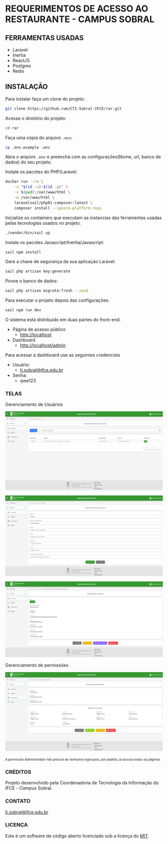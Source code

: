 # REQUERIMENTOS DE ACESSO AO RESTAURANTE - CAMPUS SOBRAL

## FERRAMENTAS USADAS

* Laravel
* Inertia
* ReactJS
* Postgres
* Redis

## INSTALAÇÃO

Para instalar faça um clone do projeto:

```sh
git clone https://github.com/CTI-Sobral-IFCE/rar.git
```

Acesse o diretório do projeto:

```sh
cd rar
```


Faça uma cópia do arquivo `.env`:

```sh
cp .env.example .env
```

Abra o arquivo `.env` e preencha com as configurações(Nome, url, banco de dados) do seu projeto.

Instale os pacotes do PHP/Laravel:

```sh
docker run --rm \
    -u "$(id -u):$(id -g)" \
    -v $(pwd):/var/www/html \
    -w /var/www/html \
    laravelsail/php81-composer:latest \
    composer install --ignore-platform-reqs
```

Inicialize os containers que executam as instancias das ferramentas usadas pelas tecnologias usados no projeto.

```sh
./vendor/bin/sail up
```

Instale os pacotes Javascript/Inertia/Javascript:

```sh
sail npm install
```

Gere a chave de segurança da sua aplicação Laravel:

```sh
sail php artisan key:generate
```

Povoe o banco de dados:

```sh
sail php artisan migrate:fresh --seed
```

Para executar o projeto depois das configurações:

```sh
sail npm run dev
```

O sistema está distribuído em duas partes do front-end.

* Página de acesso público
  * <http://localhost>
* Dashboard
  * <http://localhost/admin>

Para acessar a dashboard use as seguintes credenciais

* Usuário:
  * ti.sobral@ifce.edu.br
* Senha:
  * qwe123

### TELAS

Gerenciamento de Usuários

![Gerenciamento de Usuários](https://github.com/CTI-Sobral-IFCE/skeleton/blob/main/public/screenshots/users-admin.png?raw=true "Admin users")

![Formulário de novo Usuários](https://github.com/CTI-Sobral-IFCE/skeleton/blob/main/public/screenshots/users-create.png?raw=true "Create users")

![Detalhes do Usuários](https://github.com/CTI-Sobral-IFCE/skeleton/blob/main/public/screenshots/users-show.png?raw=true "Show users")

Gerenciamento de permissões

![Gerenciamento de Permissões](https://github.com/CTI-Sobral-IFCE/skeleton/blob/main/public/screenshots/permissions-show.png?raw=true "Show permissions")

<font size="1">*A permissão Administrador não precisa de nenhuma regra pois, por padrão, já acessa todos as páginas.*</font>

### CRÉDITOS

Projeto desenvolvido pela Coordenadoria de Tecnologia da Informação do IFCE - *Campus* Sobral.

### CONTATO

<ti.sobral@ifce.edu.br>

### LICENÇA

Este é um software de código aberto licenciado sob a licença do [MIT](https://opensource.org/licenses/MIT).
